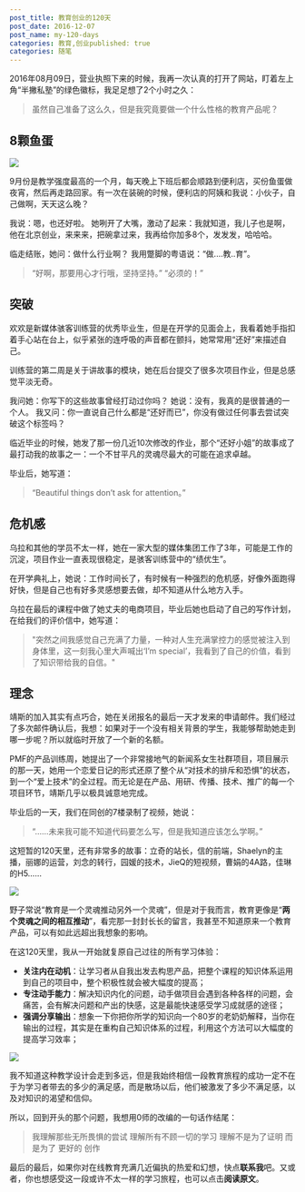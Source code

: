 ```yaml
---
post_title: 教育创业的120天
post_date: 2016-12-07 
post_name: my-120-days
categories: 教育,创业published: true
categories: 随笔
---
```


2016年08月09日，营业执照下来的时候，我再一次认真的打开了网站，盯着左上角“半撇私塾”的绿色徽标，我足足想了2个小时之久：

> 虽然自己准备了这么久，但是我究竟要做一个什么性格的教育产品呢？ 

##  8颗鱼蛋

![](_image/night.png)

9月份是教学强度最高的一个月，每天晚上下班后都会顺路到便利店，买份鱼蛋做夜宵，然后再走路回家。有一次在装碗的时候，便利店的阿姨和我说：小伙子，自己做啊，天天这么晚？

我说：嗯，也还好啦。
她咧开了大嘴，激动了起来：我就知道，我儿子也是啊，他在北京创业，来来来，把碗拿过来，我再给你加多8个，发发发，哈哈哈。

临走结账，她问：做什么行业啊？
我用蹩脚的粤语说：“做....教..育”。

> “好啊，那要用心才行哦，坚持坚持。”
> “必须的！”

##  突破

欢欢是新媒体骇客训练营的优秀毕业生，但是在开学的见面会上，我看着她手指扣着手心站在台上，似乎紧张的连呼吸的声音都在颤抖，她常常用“还好”来描述自己。

训练营的第二周是关于讲故事的模块，她在后台提交了很多次项目作业，但是总感觉平淡无奇。

我问她：你写下的这些故事曾经打动过你吗？
她说：没有，我真的是很普通的一个人。
我又问：你一直说自己什么都是“还好而已”，你没有做过任何事去尝试突破这个标签吗？

临近毕业的时候，她发了那一份几近10次修改的作业，那个“还好小姐”的故事成了最打动我的故事之一：一个不甘平凡的灵魂尽最大的可能在追求卓越。

毕业后，她写道：
> “Beautiful things don’t ask for attention。”

##  危机感

乌拉和其他的学员不太一样，她在一家大型的媒体集团工作了3年，可能是工作的沉淀，项目作业一直表现很稳定，是骇客训练营中的“绩优生”。

在开学典礼上，她说：工作时间长了，有时候有一种强烈的危机感，好像外面跑得好快，但是自己也有好多灵感想要去做，却不知道从什么地方入手。

乌拉在最后的课程中做了她丈夫的电商项目，毕业后她也启动了自己的写作计划，在给我们的评价信中，她写道：
> "突然之间我感觉自己充满了力量，一种对人生充满掌控力的感觉被注入到身体里，这一刻我心里大声喊出‘I’m special’，我看到了自己的价值，看到了知识带给我的自信。"

## 理念

靖斯的加入其实有点巧合，她在关闭报名的最后一天才发来的申请邮件。我们经过了多次邮件确认后，我想：如果对于一个没有相关背景的学生，我能够帮助她走到哪一步呢？所以就临时开放了一个新的名额。

PMF的产品训练周，她提出了一个非常接地气的新闻系女生社群项目，项目展示的那一天，她用一个恋爱日记的形式还原了整个从“对技术的排斥和恐惧”的状态，到一个“爱上技术”的全过程。而无论是在产品、用研、传播、技术、推广的每一个项目环节，靖斯几乎以极具诚意地完成。

毕业后的一天，我们在同创的7楼录制了视频，她说：
> “……未来我可能不知道代码要怎么写，但是我知道应该怎么学啊。”

这短暂的120天里，还有非常多的故事：立奇的站长，信的前端，Shaelyn的主播，丽娜的运营，刘念的转行，园媛的技术，JieQ的短视频，曹娟的4A路，佳琳的H5……

![](http://blog.bpteach.com/%E6%95%99%E8%82%B2/_image/cnm.png)

野子常说“教育是一个灵魂推动另外一个灵魂”，但是对于我而言，教育更像是“**两个灵魂之间的相互推动**”，看完那一封封长长的留言，我甚至不知道原来一个教育产品，可以有如此远超出我想象的影响。

在这120天里，我从一开始就复原自己过往的所有学习体验：

- **关注内在动机**：让学习者从自我出发去构思产品，把整个课程的知识体系运用到自己的项目中，整个积极性就会被大幅度的提高；
- **专注动手能力**：解决知识内化的问题，动手做项目会遇到各种各样的问题，会痛苦，会有解决问题和产出的快感，这是最能快速感受学习成就感的途径；
- **强调分享输出**：想象一下你把你所学的知识向一个80岁的老奶奶解释，当你在输出的过程，其实是在重构自己知识体系的过程，利用这个方法可以大幅度的提高学习效率；

![](./_image/do.png)

我不知道这种教学设计会走到多远，但是我始终相信一段教育旅程的成功一定不在于为学习者带去的多少的满足感，而是散场以后，他们被激发了多少不满足感，以及对知识的渴望和信仰。

所以，回到开头的那个问题，我想用0师的改编的一句话作结尾：

> 我理解那些无所畏惧的尝试
理解所有不顾一切的学习
理解不是为了证明
而是为了
更好的
创作

最后的最后，如果你对在线教育充满几近偏执的热爱和幻想，快点**联系我**吧。又或者，你也想感受这一段或许不太一样的学习旅程，也可以点击**阅读原文**。

